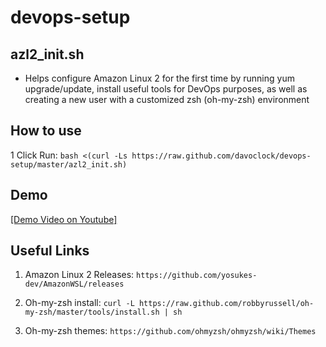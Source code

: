 # devops-setup


## azl2_init.sh
- Helps configure Amazon Linux 2 for the first time by running yum upgrade/update, install useful tools for DevOps purposes, as well as creating a new user with a customized zsh (oh-my-zsh) environment

## How to use
1 Click Run:
`bash <(curl -Ls https://raw.github.com/davoclock/devops-setup/master/azl2_init.sh)`

## Demo
[[Demo Video on Youtube]](https://www.youtube.com/watch?v=jEGXNY_vhd8&t=5m55s)

## Useful Links
1. Amazon Linux 2 Releases:
`https://github.com/yosukes-dev/AmazonWSL/releases`

2. Oh-my-zsh install: 
`curl -L https://raw.github.com/robbyrussell/oh-my-zsh/master/tools/install.sh | sh`

3. Oh-my-zsh themes: 
`https://github.com/ohmyzsh/ohmyzsh/wiki/Themes`
